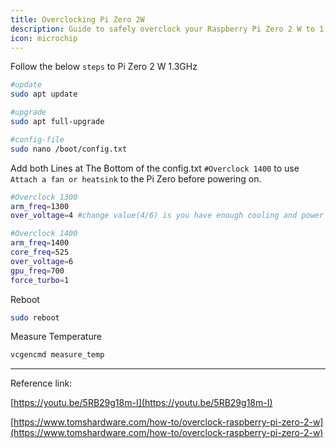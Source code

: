 ```yaml
---
title: Overclocking Pi Zero 2W
description: Guide to safely overclock your Raspberry Pi Zero 2 W to 1.3GHz or 1.4GHz
icon: microchip
---
```


Follow the below `steps` to Pi Zero 2 W 1.3GHz

```bash
#update
sudo apt update

#upgrade
sudo apt full-upgrade

#config-file
sudo nano /boot/config.txt
```

Add both Lines at The Bottom of the config.txt
`#Overclock 1400` to use `Attach a fan or heatsink` to the Pi Zero before powering on.

```bash
#Overclock 1300
arm_freq=1300
over_voltage=4 #change value(4/6) is you have enough cooling and power

#Overclock 1400
arm_freq=1400
core_freq=525
over_voltage=6
gpu_freq=700
force_turbo=1
```

Reboot

```bash
sudo reboot
```

Measure Temperature

```bash
vcgencmd measure_temp
```

---

Reference link:

[https://youtu.be/5RB29g18m-I](https://youtu.be/5RB29g18m-I)

[https://www.tomshardware.com/how-to/overclock-raspberry-pi-zero-2-w](https://www.tomshardware.com/how-to/overclock-raspberry-pi-zero-2-w)

